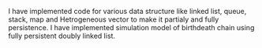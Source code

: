 I have implemented code for various data structure like linked list, queue, stack, map and Hetrogeneous vector to make it partialy and fully persistence. I have implemented simulation model of birthdeath chain using fully persistent doubly linked list.